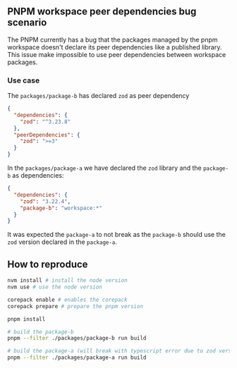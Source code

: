 ## PNPM workspace peer dependencies bug scenario
The PNPM currently has a bug that the packages managed by the pnpm workspace doesn't declare its peer dependencies like a published library.
This issue make impossible to use peer dependencies between workspace packages.

### Use case
The `packages/package-b` has declared `zod` as peer dependency
```json
{
  "dependencies": {
    "zod": "^3.23.8"
  },
  "peerDependencies": {
    "zod": ">=3"
  }
}
```

In the `packages/package-a` we have declared the `zod` library and the `package-b` as dependencies:

```json
{
  "dependencies": {
    "zod": "3.22.4",
    "package-b": "workspace:*"
  }
}
```

It was expected the `package-a` to not break as the `package-b` should use the `zod` version declared in the `package-a`.

## How to reproduce
```bash
nvm install # install the node version
nvm use # use the node version

corepack enable # enables the corepack
corepack prepare # prepare the pnpm version

pnpm install

# build the package-b
pnpm --filter ./packages/package-b run build

# build the package-a (will break with typescript error due to zod version miss match)
pnpm --filter ./packages/package-a run build
```